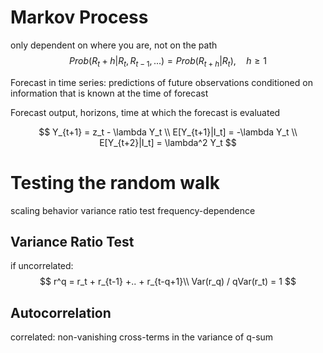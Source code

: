 # Markov Process
only dependent on where you are, not on the path
$$
Prob(R_t+h|R_t, R_{t-1}, ...) = Prob(R_{t+h}|R_t), \quad h\geq 1
$$

Forecast in time series: predictions of future observations conditioned on information that is known at the time of forecast

Forecast output, horizons, time at which the forecast is evaluated

$$
Y_{t+1} = z_t - \lambda Y_t \\
E[Y_{t+1}|I_t] = -\lambda Y_t \\
E[Y_{t+2}|I_t] = \lambda^2 Y_t
$$

# Testing the random walk
scaling behavior
variance ratio test
frequency-dependence

## Variance Ratio Test
if uncorrelated: 
$$
r^q = r_t + r_{t-1} +.. + r_{t-q+1}\\
Var(r_q) / qVar(r_t) = 1
$$


## Autocorrelation
correlated: non-vanishing cross-terms in the variance of q-sum
